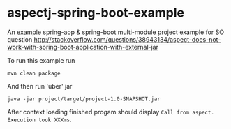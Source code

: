 # aspectj-spring-boot-example
An example spring-aop &amp; spring-boot multi-module project example for SO question http://stackoverflow.com/questions/38943134/aspect-does-not-work-with-spring-boot-application-with-external-jar

To run this example run

    mvn clean package
    
And then run 'uber' jar

    java -jar project/target/project-1.0-SNAPSHOT.jar

After context loading finished progam should display `Call from aspect. Execution took XXXms`.
